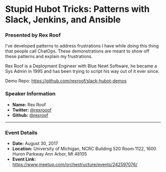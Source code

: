 # Stupid Hubot Tricks: Patterns with Slack, Jenkins, and Ansible
### Presented by Rex Roof

I've developed patterns to address frustrations I have while doing this thing that people call ChatOps. These demonstrations are meant to show off these patterns and explain my frustrations.

Rex Roof is a Deployment Engineer with Blue Newt Software, he became a Sys Admin in 1995 and has been trying to script his way out of it ever since.

Demo Repo: https://github.com/rexroof/slack-hubot-demos


### Speaker Information

* **Name:** Rex Roof
* **Twitter:** [@rexrooof](https://twitter.com/rexroof)
* **Github:** [@rexroof](https://github.com/rexroof)


---

### Event Details

* **Date:** August 30, 2017
* **Location:** University of Michigan, NCRC Building 520 Room 1122, 1600 Huron Parkway Ann Arbor, MI 48105
* **Event Link:** https://www.meetup.com/orchestructure/events/242597076/
